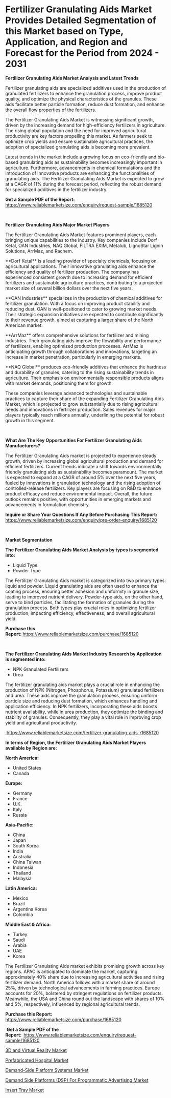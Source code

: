 <p><h1>Fertilizer Granulating Aids Market Provides Detailed Segmentation of this Market based on Type, Application, and Region and Forecast for the Period from 2024 - 2031</h1></p><p><strong>Fertilizer Granulating Aids Market Analysis and Latest Trends</strong></p>
<p><p>Fertilizer granulating aids are specialized additives used in the production of granulated fertilizers to enhance the granulation process, improve product quality, and optimize the physical characteristics of the granules. These aids facilitate better particle formation, reduce dust formation, and enhance the overall flow properties of the fertilizers. </p><p>The Fertilizer Granulating Aids Market is witnessing significant growth, driven by the increasing demand for high-efficiency fertilizers in agriculture. The rising global population and the need for improved agricultural productivity are key factors propelling this market. As farmers seek to optimize crop yields and ensure sustainable agricultural practices, the adoption of specialized granulating aids is becoming more prevalent. </p><p>Latest trends in the market include a growing focus on eco-friendly and bio-based granulating aids as sustainability becomes increasingly important in agriculture. Furthermore, advancements in chemical formulations and the introduction of innovative products are enhancing the functionalities of granulating aids. The Fertilizer Granulating Aids Market is expected to grow at a CAGR of 11% during the forecast period, reflecting the robust demand for specialized additives in the fertilizer industry.</p></p>
<p><strong>Get a Sample PDF of the Report:&nbsp;</strong> <a href="https://www.reliablemarketsize.com/enquiry/request-sample/1685120?utm_campaign=1103&utm_medium=2&utm_source=Github&utm_content=ia&utm_term=16102024&utm_id=fertilizer-granulating-aids">https://www.reliablemarketsize.com/enquiry/request-sample/1685120</a></p>
<p>&nbsp;</p>
<p><strong>Fertilizer Granulating Aids Major Market Players</strong></p>
<p><p>The Fertilizer Granulating Aids Market features prominent players, each bringing unique capabilities to the industry. Key companies include Dorf Ketal, OAN Industries, NAQ Global, FILTRA EXIM, Metalub, LignoStar Lignin Solutions, ArrMaz, and Rachem.</p><p>**Dorf Ketal** is a leading provider of specialty chemicals, focusing on agricultural applications. Their innovative granulating aids enhance the efficiency and quality of fertilizer production. The company has experienced consistent growth due to increasing demand for efficient fertilizers and sustainable agriculture practices, contributing to a projected market size of several billion dollars over the next five years.</p><p>**OAN Industries** specializes in the production of chemical additives for fertilizer granulation. With a focus on improving product stability and reducing dust, OAN is well-positioned to cater to growing market needs. Their strategic expansion initiatives are expected to contribute significantly to their revenue growth, aimed at capturing a larger share of the North American market.</p><p>**ArrMaz** offers comprehensive solutions for fertilizer and mining industries. Their granulating aids improve the flowability and performance of fertilizers, enabling optimized production processes. ArrMaz is anticipating growth through collaborations and innovations, targeting an increase in market penetration, particularly in emerging markets.</p><p>**NAQ Global** produces eco-friendly additives that enhance the hardness and durability of granules, catering to the rising sustainability trends in agriculture. Their emphasis on environmentally responsible products aligns with market demands, positioning them for growth.</p><p>These companies leverage advanced technologies and sustainable practices to capture their share of the expanding Fertilizer Granulating Aids Market, which is projected to grow substantially due to rising agricultural needs and innovations in fertilizer production. Sales revenues for major players typically reach millions annually, underlining the potential for robust growth in this segment.</p></p>
<p>&nbsp;</p>
<p><strong>What Are The Key Opportunities For Fertilizer Granulating Aids Manufacturers?</strong></p>
<p><p>The Fertilizer Granulating Aids market is projected to experience steady growth, driven by increasing global agricultural production and demand for efficient fertilizers. Current trends indicate a shift towards environmentally friendly granulating aids as sustainability becomes paramount. The market is expected to expand at a CAGR of around 5% over the next five years, fueled by innovations in granulation technology and the rising adoption of controlled-release fertilizers. Key players are focusing on R&D to enhance product efficacy and reduce environmental impact. Overall, the future outlook remains positive, with opportunities in emerging markets and advancements in formulation chemistry.</p></p>
<p><strong>Inquire or Share Your Questions If Any Before Purchasing This Report:</strong> <a href="https://www.reliablemarketsize.com/enquiry/pre-order-enquiry/1685120?utm_campaign=1103&utm_medium=2&utm_source=Github&utm_content=ia&utm_term=16102024&utm_id=fertilizer-granulating-aids">https://www.reliablemarketsize.com/enquiry/pre-order-enquiry/1685120</a></p>
<p>&nbsp;</p>
<p><strong>Market Segmentation</strong></p>
<p><strong>The Fertilizer Granulating Aids Market Analysis by types is segmented into:</strong></p>
<p><ul><li>Liquid Type</li><li>Powder Type</li></ul></p>
<p><p>The Fertilizer Granulating Aids market is categorized into two primary types: liquid and powder. Liquid granulating aids are often used to enhance the coating process, ensuring better adhesion and uniformity in granule size, leading to improved nutrient delivery. Powder-type aids, on the other hand, serve to bind particles, facilitating the formation of granules during the granulation process. Both types play crucial roles in optimizing fertilizer production, impacting efficiency, effectiveness, and overall agricultural yield.</p></p>
<p><strong>Purchase this Report:&nbsp;</strong><a href="https://www.reliablemarketsize.com/purchase/1685120?utm_campaign=1103&utm_medium=2&utm_source=Github&utm_content=ia&utm_term=16102024&utm_id=fertilizer-granulating-aids">https://www.reliablemarketsize.com/purchase/1685120</a></p>
<p>&nbsp;</p>
<p><strong>The Fertilizer Granulating Aids Market Industry Research by Application is segmented into:</strong></p>
<p><ul><li>NPK Granulated Fertilizers</li><li>Urea</li></ul></p>
<p><p>The fertilizer granulating aids market plays a crucial role in enhancing the production of NPK (Nitrogen, Phosphorus, Potassium) granulated fertilizers and urea. These aids improve the granulation process, ensuring uniform particle size and reducing dust formation, which enhances handling and application efficiency. In NPK fertilizers, incorporating these aids boosts nutrient availability, while in urea production, they optimize the binding and stability of granules. Consequently, they play a vital role in improving crop yield and agricultural productivity.</p></p>
<p><a href="https://www.reliablemarketsize.com/fertilizer-granulating-aids-r1685120?utm_campaign=1103&utm_medium=2&utm_source=Github&utm_content=ia&utm_term=16102024&utm_id=fertilizer-granulating-aids">&nbsp;https://www.reliablemarketsize.com/fertilizer-granulating-aids-r1685120</a></p>
<p><strong>In terms of Region, the Fertilizer Granulating Aids Market Players available by Region are:</strong></p>
<p>
    <p> <strong> North America: </strong>
        <ul>
            <li>United States</li>
            <li>Canada</li>
        </ul>
        </p> 
    <p> <strong> Europe: </strong>
        <ul>
            <li>Germany</li>
            <li>France</li>
            <li>U.K.</li>
            <li>Italy</li>
            <li>Russia</li>
        </ul>
        </p> 
    <p> <strong> Asia-Pacific: </strong>
        <ul>
            <li>China</li>
            <li>Japan</li>
            <li>South Korea</li>
            <li>India</li>
            <li>Australia</li>
            <li>China Taiwan</li>
            <li>Indonesia</li>
            <li>Thailand</li>
            <li>Malaysia</li>
        </ul>
        </p> 
    <p> <strong> Latin America: </strong>
        <ul>
            <li>Mexico</li>
            <li>Brazil</li>
            <li>Argentina Korea</li>
            <li>Colombia</li>
        </ul>
        </p> 
    <p> <strong> Middle East & Africa: </strong>
        <ul>
            <li>Turkey</li>
            <li>Saudi</li>
            <li>Arabia</li>
            <li>UAE</li>
            <li>Korea</li>
        </ul>
    </p>
    </p>
<p><p>The Fertilizer Granulating Aids market exhibits promising growth across key regions. APAC is anticipated to dominate the market, capturing approximately 40% share due to increasing agricultural activities and rising fertilizer demand. North America follows with a market share of around 25%, driven by technological advancements in farming practices. Europe accounts for 20%, bolstered by stringent regulations on fertilizer products. Meanwhile, the USA and China round out the landscape with shares of 10% and 5%, respectively, influenced by regional agricultural trends.</p></p>
<p><strong>Purchase this Report: </strong><a href="https://www.reliablemarketsize.com/purchase/1685120?utm_campaign=1103&utm_medium=2&utm_source=Github&utm_content=ia&utm_term=16102024&utm_id=fertilizer-granulating-aids">https://www.reliablemarketsize.com/purchase/1685120</a></p>
<p>&nbsp;<strong>Get a Sample PDF of the Report:&nbsp;&nbsp;</strong><a href="https://www.reliablemarketsize.com/enquiry/request-sample/1685120?utm_campaign=1103&utm_medium=2&utm_source=Github&utm_content=ia&utm_term=16102024&utm_id=fertilizer-granulating-aids">https://www.reliablemarketsize.com/enquiry/request-sample/1685120</a></p>
<p><strong></strong></p>
<p><p><a href="https://www.linkedin.com/pulse/3d-virtual-reality-market-ecosystem-competitive-landscape-strategic-xnrke?trk=public_post_embed_feed-article-content&utm_campaign=1103&utm_medium=2&utm_source=Github&utm_content=ia&utm_term=16102024&utm_id=fertilizer-granulating-aids">3D and Virtual Reality Market</a></p><p><a href="https://github.com/lallietva4l/Market-Research-Report-List-1/blob/main/prefabricated-hospital-market.md?utm_campaign=1103&utm_medium=2&utm_source=Github&utm_content=ia&utm_term=16102024&utm_id=fertilizer-granulating-aids">Prefabricated Hospital Market</a></p><p><a href="https://www.linkedin.com/pulse/demand-side-platform-systems-market-outlook-forecast-pvhic?trk=public_post_embed_feed-article-content&utm_campaign=1103&utm_medium=2&utm_source=Github&utm_content=ia&utm_term=16102024&utm_id=fertilizer-granulating-aids">Demand-Side Platform Systems Market</a></p><p><a href="https://www.linkedin.com/pulse/demand-side-platforms-dsp-programmatic-advertising-8sujc?trk=public_post_embed_feed-article-content&utm_campaign=1103&utm_medium=2&utm_source=Github&utm_content=ia&utm_term=16102024&utm_id=fertilizer-granulating-aids">Demand Side Platforms (DSP) For Programmatic Advertising Market</a></p><p><a href="https://github.com/priss1h/Market-Research-Report-List-1/blob/main/insert-tray-market.md?utm_campaign=1103&utm_medium=2&utm_source=Github&utm_content=ia&utm_term=16102024&utm_id=fertilizer-granulating-aids">Insert Tray Market</a></p></p>